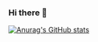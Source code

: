 ### Hi there 👋

[![Anurag's GitHub stats](https://github-readme-stats.vercel.app/api?username=LinusLinusDev)](https://github.com/anuraghazra/github-readme-stats)

<!--
**LinusLinusDev/LinusLinusDev** is a ✨ _special_ ✨ repository because its `README.md` (this file) appears on your GitHub profile.

Here are some ideas to get you started:

- 🔭 I’m currently working on ...
- 🌱 I’m currently learning ...
- 👯 I’m looking to collaborate on ...
- 🤔 I’m looking for help with ...
- 💬 Ask me about ...
- 📫 How to reach me: ...
- 😄 Pronouns: ...
- ⚡ Fun fact: ...
-->
